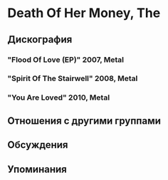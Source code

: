 # Death Of Her Money, The



## Дискография

### "Flood Of Love (EP)" 2007, Metal



### "Spirit Of The Stairwell" 2008, Metal



### "You Are Loved" 2010, Metal




## Отношения с другими группами


## Обсуждения


## Упоминания

